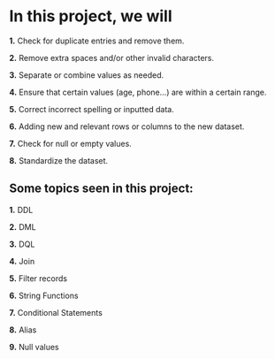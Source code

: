 # In this project, we will 

**1.** Check for duplicate entries and remove them.

**2.** Remove extra spaces and/or other invalid characters.

**3.** Separate or combine values as needed.

**4.** Ensure that certain values (age, phone...) are within a certain range.

**5.** Correct incorrect spelling or inputted data.

**6.** Adding new and relevant rows or columns to the new dataset.

**7.** Check for null or empty values.

**8.** Standardize the dataset.

## Some topics seen in this project:
 **1.** DDL

 **2.** DML

 **3.** DQL

 **4.** Join

 **5.** Filter records

 **6.** String Functions

 **7.** Conditional Statements

 **8.** Alias

 **9.** Null values